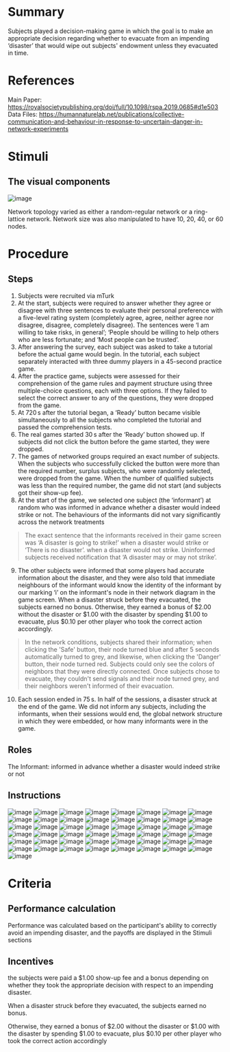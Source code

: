 # Summary
Subjects played a decision-making game in which the goal is to make an appropriate decision regarding whether to evacuate from an impending ‘disaster’ that would wipe out subjects' endowment unless they evacuated in time. 

# References
Main Paper: https://royalsocietypublishing.org/doi/full/10.1098/rspa.2019.0685#d1e503
Data Files: https://humannaturelab.net/publications/collective-communication-and-behaviour-in-response-to-uncertain-danger-in-network-experiments

# Stimuli
## The visual components
![image](/images/open_to_evaluate_stimuli.png)

Network topology varied as either a random-regular network or a ring-lattice network. Network size was also manipulated to have 10, 20, 40, or 60 nodes.

# Procedure
## Steps
1. Subjects were recruited via mTurk 
2. At the start, subjects were required to answer whether they agree or disagree with three sentences to evaluate their personal preference with a five-level rating system (completely agree, agree, neither agree nor disagree, disagree, completely disagree). The sentences were ‘I am willing to take risks, in general’; ‘People should be willing to help others who are less fortunate; and ‘Most people can be trusted’.
3. After answering the survey, each subject was asked to take a tutorial before the actual game would begin. In the tutorial, each subject separately interacted with three dummy players in a 45-second practice game.
4. After the practice game, subjects were assessed for their comprehension of the game rules and payment structure using three multiple-choice questions, each with three options. If they failed to select the correct answer to any of the questions, they were dropped from the game. 
5. At 720 s after the tutorial began, a ‘Ready’ button became visible simultaneously to all the subjects who completed the tutorial and passed the comprehension tests. 
6. The real games started 30 s after the ‘Ready’ button showed up. If subjects did not click the button before the game started, they were dropped. 
7. The games of networked groups required an exact number of subjects. When the subjects who successfully clicked the button were more than the required number, surplus subjects, who were randomly selected, were dropped from the game. When the number of qualified subjects was less than the required number, the game did not start (and subjects got their show-up fee). 
8. At the start of the game, we selected one subject (the ‘informant’) at random who was informed in advance whether a disaster would indeed strike or not. The behaviours of the informants did not vary significantly across the network treatments
>  The exact sentence that the informants received in their game screen was ‘A disaster is going to strike!’ when a disaster would strike or ‘There is no disaster’. when a disaster would not strike. Uninformed subjects received notification that ‘A disaster may or may not strike’.
9. The other subjects were informed that some players had accurate information about the disaster, and they were also told that immediate neighbours of the informant would know the identity of the informant by our marking ‘i’ on the informant's node in their network diagram in the game screen. When a disaster struck before they evacuated, the subjects earned no bonus. Otherwise, they earned a bonus of $2.00 without the disaster or $1.00 with the disaster by spending $1.00 to evacuate, plus $0.10 per other player who took the correct action accordingly.
>  In the network conditions, subjects shared their information; when clicking the 'Safe' button, their node turned blue and after 5 seconds automatically turned to grey, and likewise, when clicking the 'Danger' button, their node turned red. Subjects could only see the colors of neighbors that they were directly connected. Once subjects chose to evacuate, they couldn't send signals and their node turned grey, and their neighbors weren't informed of their evacuation.
10. Each session ended in 75 s. In half of the sessions, a disaster struck at the end of the game. We did not inform any subjects, including the informants, when their sessions would end, the global network structure in which they were embedded, or how many informants were in the game.

## Roles 
The Informant: informed in advance whether a disaster would indeed strike or not

## Instructions
![image](/images/open_to_evaluate_instructions_1.png)
![image](/images/open_to_evaluate_instructions_2.png)
![image](/images/open_to_evaluate_instructions_3.png)
![image](/images/open_to_evaluate_instructions_4.png)
![image](/images/open_to_evaluate_instructions_5.png)
![image](/images/open_to_evaluate_instructions_6.png)
![image](/images/open_to_evaluate_instructions_7.png)
![image](/images/open_to_evaluate_instructions_8.png)
![image](/images/open_to_evaluate_instructions_9.png)
![image](/images/open_to_evaluate_instructions_10.png)
![image](/images/open_to_evaluate_instructions_11.png)
![image](/images/open_to_evaluate_instructions_12.png)
![image](/images/open_to_evaluate_instructions_13.png)
![image](/images/open_to_evaluate_instructions_14.png)
![image](/images/open_to_evaluate_instructions_15.png)
![image](/images/open_to_evaluate_instructions_16.png)
![image](/images/open_to_evaluate_instructions_17.png)
![image](/images/open_to_evaluate_instructions_18.png)
![image](/images/open_to_evaluate_instructions_19.png)
![image](/images/open_to_evaluate_instructions_20.png)
![image](/images/open_to_evaluate_instructions_21.png)
![image](/images/open_to_evaluate_instructions_22.png)
![image](/images/open_to_evaluate_instructions_23.png)
![image](/images/open_to_evaluate_instructions_24.png)
![image](/images/open_to_evaluate_instructions_25.png)
![image](/images/open_to_evaluate_instructions_26.png)
![image](/images/open_to_evaluate_instructions_27.png)
![image](/images/open_to_evaluate_instructions_28.png)
![image](/images/open_to_evaluate_instructions_29.png)
![image](/images/open_to_evaluate_instructions_30.png)
![image](/images/open_to_evaluate_instructions_31.png)
![image](/images/open_to_evaluate_instructions_32.png)
![image](/images/open_to_evaluate_instructions_33.png)
![image](/images/open_to_evaluate_instructions_34.png)
![image](/images/open_to_evaluate_instructions_35.png)
![image](/images/open_to_evaluate_instructions_36.png)
![image](/images/open_to_evaluate_instructions_37.png)
![image](/images/open_to_evaluate_instructions_38.png)
![image](/images/open_to_evaluate_instructions_39.png)
![image](/images/open_to_evaluate_instructions_40.png)
![image](/images/open_to_evaluate_instructions_41.png)
![image](/images/open_to_evaluate_instructions_42.png)
![image](/images/open_to_evaluate_instructions_43.png)
![image](/images/open_to_evaluate_instructions_44.png)
![image](/images/open_to_evaluate_instructions_45.png)
![image](/images/open_to_evaluate_instructions_46.png)
![image](/images/open_to_evaluate_instructions_47.png)
![image](/images/open_to_evaluate_instructions_48.png)
![image](/images/open_to_evaluate_instructions_49.png)

# Criteria
## Performance calculation
Performance was calculated based on the participant's ability to correctly avoid an impending disaster, and the payoffs are displayed in the Stimuli sections

## Incentives
the subjects were paid a $1.00 show-up fee and a bonus depending on whether they took the appropriate decision with respect to an impending disaster.

 When a disaster struck before they evacuated, the subjects earned no bonus. 

 Otherwise, they earned a bonus of $2.00 without the disaster or $1.00 with the disaster by spending $1.00 to evacuate, plus $0.10 per other player who took the correct action accordingly
